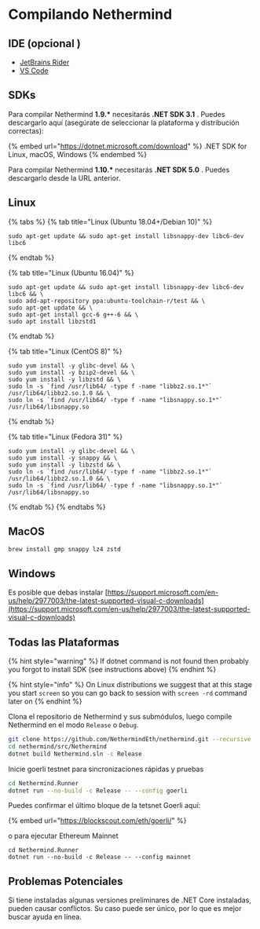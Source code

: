 # Compilando Nethermind

## IDE (opcional )

* [JetBrains Rider](https://www.jetbrains.com/rider/)
* [VS Code](https://code.visualstudio.com/docs/other/dotnet)

## SDKs

Para compilar Nethermind **1.9.\*** necesitarás **.NET SDK 3.1** . Puedes descargarlo aquí (asegúrate de seleccionar la plataforma y distribución correctas):

{% embed url="https://dotnet.microsoft.com/download" %}
.NET SDK for Linux, macOS, Windows
{% endembed %}

Para compilar Nethermind **1.10.\*** necesitarás **.NET SDK 5.0** . Puedes descargarlo desde la URL anterior.

## Linux

{% tabs %}
{% tab title="Linux (Ubuntu 18.04+/Debian 10)" %}
```
sudo apt-get update && sudo apt-get install libsnappy-dev libc6-dev libc6
```
{% endtab %}

{% tab title="Linux (Ubuntu 16.04)" %}
```
sudo apt-get update && sudo apt-get install libsnappy-dev libc6-dev libc6 && \
sudo add-apt-repository ppa:ubuntu-toolchain-r/test && \
sudo apt-get update && \
sudo apt-get install gcc-6 g++-6 && \
sudo apt install libzstd1
```
{% endtab %}

{% tab title="Linux (CentOS 8)" %}
```
sudo yum install -y glibc-devel && \
sudo yum install -y bzip2-devel && \
sudo yum install -y libzstd && \
sudo ln -s `find /usr/lib64/ -type f -name "libbz2.so.1*"` /usr/lib64/libbz2.so.1.0 && \
sudo ln -s `find /usr/lib64/ -type f -name "libsnappy.so.1*"` /usr/lib64/libsnappy.so
```
{% endtab %}

{% tab title="Linux (Fedora 31)" %}
```
sudo yum install -y glibc-devel && \
sudo yum install -y snappy && \
sudo yum install -y libzstd && \
sudo ln -s `find /usr/lib64/ -type f -name "libbz2.so.1*"` /usr/lib64/libbz2.so.1.0 && \
sudo ln -s `find /usr/lib64/ -type f -name "libsnappy.so.1*"` /usr/lib64/libsnappy.so
```
{% endtab %}
{% endtabs %}

## MacOS

```
brew install gmp snappy lz4 zstd
```

## Windows

Es posible que debas instalar [https://support.microsoft.com/en-us/help/2977003/the-latest-supported-visual-c-downloads](https://support.microsoft.com/en-us/help/2977003/the-latest-supported-visual-c-downloads)

## Todas las Plataformas

{% hint style="warning" %}
If dotnet command is not found then probably you forgot to install SDK (see instructions above)
{% endhint %}

{% hint style="info" %}
On Linux distributions we suggest that at this stage you start `screen` so you can go back to session with `screen -rd` command later on
{% endhint %}

Clona el repositorio de Nethermind y sus submódulos, luego compile Nethermind en el modo `Release` o `Debug`.

```bash
git clone https://github.com/NethermindEth/nethermind.git --recursive
cd nethermind/src/Nethermind
dotnet build Nethermind.sln -c Release
```

Inicie goerli testnet para sincronizaciones rápidas y pruebas

```bash
cd Nethermind.Runner
dotnet run --no-build -c Release -- --config goerli
```

Puedes confirmar el último bloque de la tetsnet Goerli aquí:

{% embed url="https://blockscout.com/eth/goerli/" %}

o para ejecutar Ethereum Mainnet

```
cd Nethermind.Runner
dotnet run --no-build -c Release -- --config mainnet
```

## Problemas Potenciales

Si tiene instaladas algunas versiones preliminares de .NET Core instaladas, pueden causar conflictos. Su caso puede ser único, por lo que es mejor buscar ayuda en línea.
